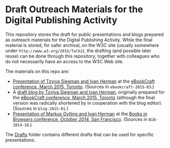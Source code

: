 # Draft Outreach Materials for the Digital Publishing Activity

This repository stores the draft for public presentations and blogs prepared as outreach materials for the Digital Publishing Activity. While the final material is stored, for safer archival, on the W3C site (usually somewhere under ``http://www.w3.org/201X/Talks``), the drafting (and possible later reuse) can be done through this repository, together with colleagues who do not necessarily have an access to the W3C Web site.

The materials on this repo are:

* [Presentation of Tzviya Siegman and Ivan Herman](http://w3c.github.io/dpub/ebookcraft-2015-03/index.html) at the [eBookCraft conference, March 2015, Toronto](http://www.cvent.com/events/tech-forum-2015/agenda-0c06ff814cdd41b2bf8eaf40ea9ef709.aspx). (Sources in ``ebookcraft-2015-03``.)
* A [draft blog by Tzviya Siegman and Ivan Herman](http://w3c.github.io/dpub/blog-2015-01/index.html), originally prepared for the [eBookCraft conference, March 2015, Toronto](http://www.cvent.com/events/tech-forum-2015/agenda-0c06ff814cdd41b2bf8eaf40ea9ef709.aspx) (although the final version was radically shortened by in cooperation with the blog editor). (Sources in ``blog-2015-01``.)
* [Presentation of Markus Gylling and Ivan Herman](http://w3c.github.io/dpub/BiB-2014-10/index.html) at the [Books in Browsers conference, October 2014, San Francisco](http://www.cvent.com/events/tech-forum-2015/agenda-0c06ff814cdd41b2bf8eaf40ea9ef709.aspx). (Sources in ``BiB-2014-10``.)

The [Drafts](drafts) folder contains different drafts that can be used for specific presentations.


